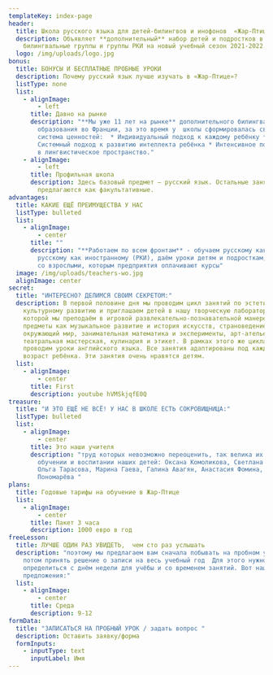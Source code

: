 ```yaml
---
templateKey: index-page
header:
  title: Школа русского языка для детей-билингвов и инофонов  «Жар-Птица»
  description: Объявляет **дополнительный** набор детей и подростков в
    билингвальные группы и группы РКИ на новый учебный сезон 2021-2022.
  logo: /img/uploads/logo.jpg
bonus:
  title: БОНУСЫ И БЕСПЛАТНЫЕ ПРОБНЫЕ УРОКИ
  description: Почему русский язык лучше изучать в «Жар-Птице»?
  listType: none
  list:
    - alignImage:
        - left
      title: Давно на рынке
      description: "**Мы уже 11 лет на рынке** дополнительного билингвального
        образования во Франции, за это время у  школы сформировалась своя
        система ценностей:  * Индивидуальный подход к каждому ребёнку *
        Системный подход к развитию интеллекта ребёнка * Интенсивное погружение
        в лингвистическое пространство."
    - alignImage:
        - left
      title: Профильная школа
      description: Здесь базовый предмет – русский язык. Остальные занятия
        предлагаются как факультативные.
advantages:
  title: КАКИЕ ЕЩЁ ПРЕИМУЩЕСТВА У НАС
  listType: bulleted
  list:
    - alignImage:
        - center
      title: ""
      description: "**Работаем по всем фронтам** - обучаем русскому как родному (РЯ) и
        русскому как иностранному (РКИ), даём уроки детям и подросткам, работаем
        со взрослыми, которым предприятия оплачивают курсы"
  image: /img/uploads/teachers-wo.jpg
  alignImage: center
secret:
  title: "ИНТЕРЕСНО? ДЕЛИМСЯ СВОИМ СЕКРЕТОМ:"
  description: В первой половине дня мы проводим цикл занятий по эстетическому и
    культурному развитию и приглашаем детей в нашу творческую лабораторию*, в
    которой мы преподаём в игровой развлекательно-познавательной манере такие
    предметы как музыкальное развитие и история искусств, страноведение и
    окружающий мир, занимательная математика и эксперименты, арт-ателье,
    театральная мастерская, кулинария и этикет. В рамках этого же цикла мы
    проводим уроки английского языка. Все занятия адаптированы под каждый
    возраст ребёнка. Эти занятия очень нравятся детям.
  list:
    - alignImage:
        - center
      title: First
      description: youtube hVMSkjqfE0Q
treasure:
  title: "И ЭТО ЕЩЁ НЕ ВСЁ! У НАС В ШКОЛЕ ЕСТЬ СОКРОВИЩНИЦА:"
  listType: bulleted
  list:
    - alignImage:
        - center
      title: Это наши учителя
      description: "труд которых невозможно переоценить, так велика их заслуга в
        обучении и воспитании наших детей: Оксана Комоликова, Светлана Шеянова,
        Ольга Тарасова, Марина Гаева, Галина Авагян, Анастасия Фомина, Анастасия
        Пономарёва "
plans:
  title: Годовые тарифы на обучение в Жар-Птице
  list:
    - alignImage:
        - center
      title: Пакет 3 часа
      description: 1000 евро в год
freeLesson:
  title: ЛУЧШЕ ОДИН РАЗ УВИДЕТЬ,  чем сто раз услышать
  description: "поэтому мы предлагаем вам сначала побывать на пробном уроке,  а уж
    потом принять решение о записи на весь учебный год  Для этого нужно
    определиться с днём недели для учёбы и со временем занятий. Вот наши
    предложения:"
  list:
    - alignImage:
        - center
      title: Среда
      description: 9-12
formData:
  title: "ЗАПИСАТЬСЯ НА ПРОБНЫЙ УРОК / задать вопрос "
  description: Оставить заявку/форма
  formInputs:
    - inputType: text
      inputLabel: Имя
---
```

